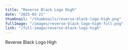 ```yaml
---
title: "Reverse Black Logo High"
date: "2025-03-21"
thumbnail: "/thumbnails/reverse-black-logo-high.png"
fullImage: "/images/reverse-black-logo-high-full.png"
link: "/full-image/reverse-black-logo-high"
---
```

Reverse Black Logo High